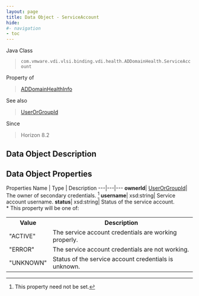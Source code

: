 ```yaml
---
layout: page
title: Data Object - ServiceAccount
hide:
#- navigation
- toc
---
```






Java Class
> `com.vmware.vdi.vlsi.binding.vdi.health.ADDomainHealth.ServiceAccount`

Property of
> [ADDomainHealthInfo](vdi.health.ADDomainHealth.ADDomainHealthInfo.md#field_detail)

See also
> [UserOrGroupId](vdi.entity.UserOrGroupId.md)

Since
> Horizon 8.2


## Data Object Description

## Data Object Properties
Properties
Name |  Type |  Description
---|---|---
**ownerId**| [UserOrGroupId](vdi.entity.UserOrGroupId.md)|  The owner of secondary credentials. [^1]
**username**|  xsd:string|  Service account username.
**status**|  xsd:string|  Status of the service account.<br>* This property will be one of:<br><table><tr><th>Value</th><th>Description</th></tr><tr><td>"ACTIVE"</td><td>The service account credentials are working properly.</td></tr><tr><td>"ERROR"</td><td>The service account credentials are not working.</td></tr><tr><td>"UNKNOWN"</td><td>Status of the service account credentials is unknown.</td></tr></table>
 


 


[^1]: This property need not be set.